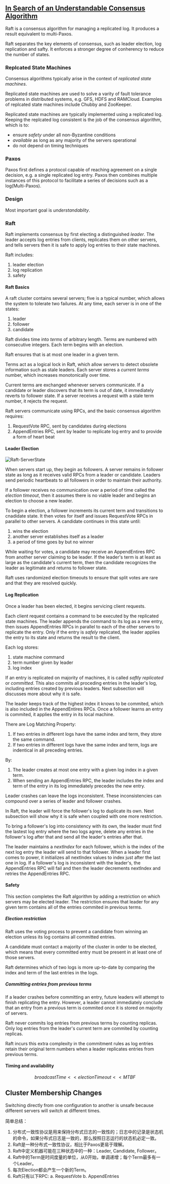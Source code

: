 ## [In Search of an Understandable Consensus Algorithm](https://www.usenix.org/system/files/conference/atc14/atc14-paper-ongaro.pdf)

Raft is a consensus algorithm for managing a replicated log.
It produces a result equivalent to multi-Paxos.

Raft separates the key elements of consensus, such as leader election, log replication and safty.
It enforces a stronger degree of conherency to reduce the number of states.

### Replcated State Machines

Consensus algorithms typically arise in the context of *replicated state machines*.

Replicated state machines are used to solve a varity of fault tolerance problems in distributed systems, e.g. GFS, HDFS and RAMCloud.
Examples of replcated state machines include Chubby and ZooKeeper.

Replicated state machines are typically implemented using a replicated log. Keeping the replcated log consistent is the job of the consensus algorithm, which is to:

- ensure *safety* under all non-Byzantine conditions
- *available* as long as any majority of the servers operational
- do not depend on timing techniques

### Paxos

Paxos first defines a protocol capable of reaching agreement on a single decision, e.g. a single replicated log entry.
Paxos then combines multiple instances of this protocol to facilitate a series of decisions such as a log(Multi-Paxos).

### Design

Most important goal is *understandablity*.

### Raft

Raft implements consensus by first electing a distinguished *leader*.
The leader accepts log entries from clients, replicates them on other servers, and tells servers then it is safe to apply log entries to their state machines.

Raft includes:

1. leader election
1. log replication
1. safety

#### Raft Basics

A raft cluster contains several servers; five is a typical number, which allows the system to tolerate two failures.
At any time, each server is in one of the states:

1. leader
1. follower
1. candidate

Raft divides time into *terms* of arbitrary length.
Terms are numbered with consecutive integers.
Each term begins with an election.

Raft ensures that is at most one leader in a given term.

Terms act as a logical lock in Raft, which allow servers to detect obsolete information such as stale leaders.
Each server stores a *current terms* number, which increases monotonically over time.

Current terms are exchanged whenever servers communicate.
If a candidate or leader discovers that its term is out of date, it immediately reverts to follower state.
If a server receives a request with a stale term number, it rejects the request.

Raft servers communicate using RPCs, and the basic consensus algorithm requires:

1. RequestVote RPC, sent by candidates during elections
1. AppendEntries RPC, sent by leader to replicate log entry and to provide a form of heart beat

#### Leader Election

![Raft-ServerState](resource/raft-serverstate.png)

When servers start up, they begin as followers.
A server remains in follower state as long as it receives valid RPCs from a leader or candidate.
Leaders send periodic heartbeats to all followers in order to maintain their authority.

If a follower receives no communication over a period of time called the *election timeout*, then it assumes there is no viable leader and begins an election to choose a new leader.

To begin a election, a follower increments its current term and transitions to cnadidate state.
It then votes for itself and issues RequestVote RPCs in parallel to other servers.
A candidate continues in this state until:

1. wins the election
1. another server establishes itself as a leader
1. a period of time goes by but no winner

While waiting for votes, a candidate may receive an AppendEntires RPC from another server claiming to be leader.
If the leader's term is at least as large as the candidate's current term, then the candidate recognizes the leader as legitimate and returns to follower state.

Raft uses randomized election timeouts to ensure that split votes are rare and that they are resolved quickly.

#### Log Replication

Once a leader has been elected, it begins servicing client requests.

Each client request contains a command to be executed by the replicated state machines.
The leader appends the command to its log as a new entry, then issues AppendEntries RPCs in parallel to each of the other servers to replicate the entry.
Only if the entry is *safely* replicated, the leader applies the entry to its state and returns the result to the client.

Each log stores:

1. state machine command
1. term number given by leader
1. log index

If an entry is replicated on majority of machines, it is called *saftly replicated* or *committed*.
This also commits all proceding entries in the leader's log, including entries created by previous leaders.
Next subsection will discusses more about why it is safe.

The leader keeps track of the highest index it knows to be commited, which is also included in the AppendEntires RPCs.
Once a follower learns an entry is commited, it applies the entry in its local machine.

There are Log Matching Property:

1. If two entries in different logs have the same index and term, they store the same command.
1. If two entries in different logs have the same index and term, logs are indentical in all preceding entries.

By:

1. The leader creates at most one entry with a given log index in a given term.
1. When sending an AppendEntries RPC, the leader includes the index and term of the entry in its log immediately precedes the new entry.

Leader crashes can leave the logs inconsistent.
These inconsistencies can compound over a series of leader and follower crashes.

In Raft, the leader will force the follower's log to duplicate its own.
Next subsection will show why it is safe when coupled with one more restriction.

To bring a follower's log into consistency with its own, the leader must find the lastest log entry where the two logs agree, delete any entries in the follower's log after that and send all the leader's entries after that.

The leader maintains a *nextIndex* for each follower, which is the index of the next log entry the leader will send to that follower.
When a leader first comes to power, it initializes all nextIndex values to index just after the last one in log.
If a follower's log is inconsistent with the leader's, the AppendEntries RPC will fail and then the leader decrements nextIndex and retries the AppendEntries RPC.

#### Safety

This section completes the Raft algorithm by adding a restriction on which servers may be elected leader.
The restriction ensures that leader for any given term contains all of the entries commited in previous terms.

##### Election restriction

Raft uses the voting process to prevent a candidate from winning an election unless its log contains all committed entries.

A candidate must contact a majority of the cluster in order to be elected, which means that every committed entry must be present in at least one of those servers.

Raft determines which of two logs is more up-to-date by comparing the index and term of the last entries in the logs.

##### Committing entries from previous terms

If a leader crashes before committing an entry, future leaders will attempt to finish replicating the entry.
However, a leader cannot immediately conclude that an entry from a previous term is commited once it is stored on majority of servers. 

Raft never commits log entries from previous terms by counting replicas.
Only log entries from the leader's current term are commited by counting replicas.

Raft incurs this extra complexity in the commitment rules as log entries retain their original term numbers when a leader replicates entries from previous terms.

#### Timing and availability

$$
broadcastTime << electionTimeout << MTBF
$$

## Cluster Membership Changes

Switching directly from one configuration to another is unsafe because different servers will switch at different times.

简单总结：

1. 分布式一致性协议是用来保持分布式日志的一致性的；日志中的记录是状态机的命令，如果分布式日志是一致的，那么按照日志运行的状态机必定一致。
1. Raft是一种分布式一致性协议，相比于Paxos更易于理解。
1. Raft中定义机器可能在三种状态中的一种：Leader, Candidate, Follower。
1. Raft中的Term是时间度量的单位，从0开始，单调递增；每个Term最多有一个Leader。
1. 每次Election都会产生一个新的Term。
1. Raft只有以下RPC:
	a. RequestVote
	b. AppendEntries